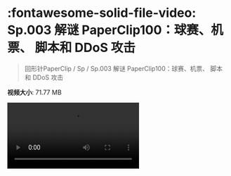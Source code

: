 # :fontawesome-solid-file-video: Sp.003 解谜 PaperClip100：球赛、机票、 脚本和 DDoS 攻击

> 回形针PaperClip / Sp / Sp.003 解谜 PaperClip100：球赛、机票、 脚本和 DDoS 攻击

**视频大小**: 71.77 MB

<div class="video"><video src="https://file.hsyhx.top/archive/PaperClip/Sp/003.mp4" controls preload>🤔 您的浏览器不支持 video 标签</video></div>